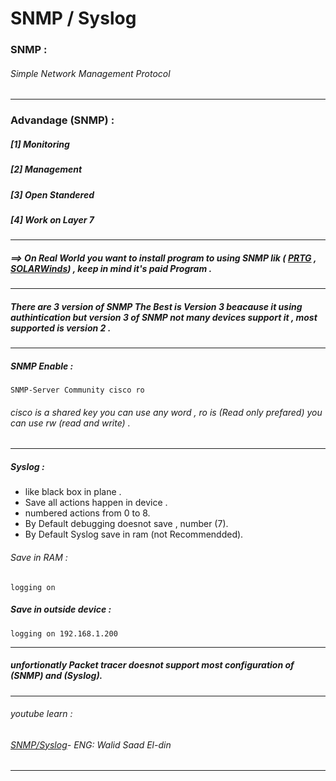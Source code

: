 # SNMP  / Syslog

### SNMP : 
###### Simple Network Management Protocol 

---

### Advandage (SNMP) : 
##### [1] Monitoring
##### [2] Management
##### [3] Open Standered
##### [4] Work on Layer 7

---

##### ==> On Real World you want to install program to using SNMP lik ( [PRTG](https://www.paessler.com/prtg/download) , [SOLARWinds](https://www.solarwinds.com/downloads)) , keep in mind it's paid Program .

---


##### There are 3 version of SNMP The Best is Version 3 beacause it using authintication but version 3 of SNMP not many devices support it , most supported is version 2 .

---


##### SNMP Enable : 

```
SNMP-Server Community cisco ro
```

###### cisco is a shared key you can use any word , ro is (Read only prefared) you can use rw (read and write) .

---

##### Syslog : 
+ like black box in plane .
+ Save all actions happen in device .
+ numbered actions from 0 to 8.
+ By Default debugging doesnot save , number (7).
+ By Default Syslog save in ram (not Recommendded).


###### Save in RAM : 
```
logging on
```

##### Save in outside device :
```
logging on 192.168.1.200
```


---
##### unfortionatly Packet tracer doesnot support most configuration of (SNMP) and (Syslog).

---

###### youtube learn :
###### [SNMP/Syslog](https://youtu.be/Qx88TOSvmBI?si=TOwGHfCeF6hPd8RU)- ENG: Walid Saad El-din


---